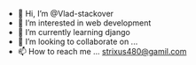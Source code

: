 - 👋 Hi, I’m @Vlad-stackover
- 👀 I’m interested in web development 
- 🌱 I’m currently learning django
- 💞️ I’m looking to collaborate on ...
- 📫 How to reach me ... strixus480@gamil.com

<!---
Vlad-stackover/Vlad-stackover is a ✨ special ✨ repository because its `README.md` (this file) appears on your GitHub profile.
You can click the Preview link to take a look at your changes.
--->
